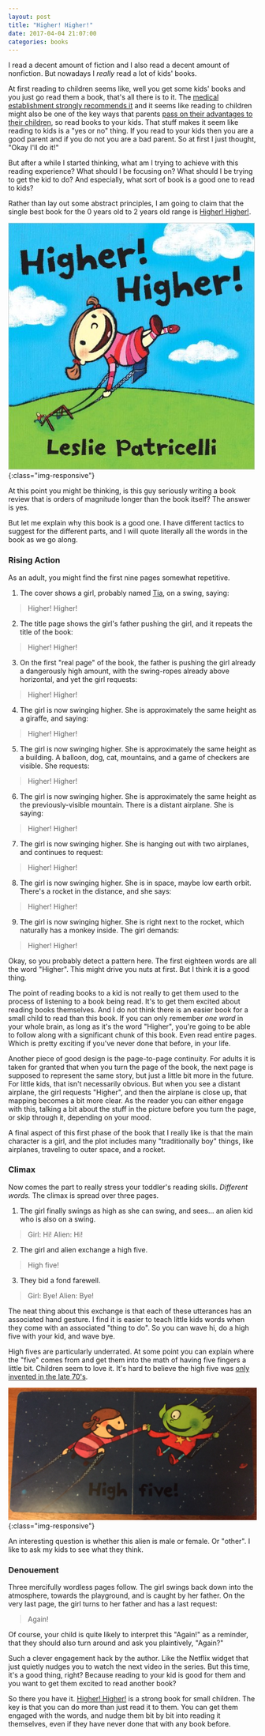```yaml
---
layout: post
title: "Higher! Higher!"
date: 2017-04-04 21:07:00
categories: books
---
```


I read a decent amount of fiction and I also read a decent amount of nonfiction. But nowadays I *really* read a lot of kids' books.

At first reading to children seems like, well you get some kids' books and you just go read them a book, that's all there is to it. The [medical establishment strongly recommends it](https://www.nytimes.com/2014/06/24/us/pediatrics-group-to-recommend-reading-aloud-to-children-from-birth.html?_r=0) and it seems like reading to children might also be one of the key ways that parents [pass on their advantages to their children](https://www.theatlantic.com/education/archive/2014/10/american-kids-are-starving-for-words/381552/), so read books to your kids. That stuff makes it seem like reading to kids is a "yes or no" thing. If you read to your kids then you are a good parent and if you do not you are a bad parent. So at first I just thought, "Okay I'll do it!"

But after a while I started thinking, what am I trying to achieve with this reading experience? What should I be focusing on? What should I be trying to get the kid to do? And especially, what sort of book is a good one to read to kids?

Rather than lay out some abstract principles, I am going to claim that the single best book for the 0 years old to 2 years old range is [Higher! Higher!](https://www.amazon.com/Higher-Leslie-Patricelli-board-books/dp/0763644331).

![higher-higher-cover](/assets/higher-higher-cover.jpg){:class="img-responsive"}

At this point you might be thinking, is this guy seriously writing a book review that is orders of magnitude longer than the book itself? The answer is yes.

But let me explain why this book is a good one. I have different tactics to suggest for the different parts, and I will quote literally all the words in the book as we go along.

### Rising Action

As an adult, you might find the first nine pages somewhat repetitive.

1. The cover shows a girl, probably named [Tia](https://www.google.com/webhp?sourceid=chrome-instant&ion=1&espv=2&ie=UTF-8#q=tia+patricelli), on a swing, saying:
> Higher! Higher!

2. The title page shows the girl's father pushing the girl, and it repeats the title of the book:
> Higher! Higher!

3. On the first "real page" of the book, the father is pushing the girl already a dangerously high amount, with the swing-ropes already above horizontal, and yet the girl requests:
> Higher! Higher!

4. The girl is now swinging higher. She is approximately the same height as a giraffe, and saying:
> Higher! Higher!

5. The girl is now swinging higher. She is approximately the same height as a building. A balloon, dog, cat, mountains, and a game of checkers are visible. She requests:
> Higher! Higher!

6. The girl is now swinging higher. She is approximately the same height as the previously-visible mountain. There is a distant airplane. She is saying:
> Higher! Higher!

7. The girl is now swinging higher. She is hanging out with two airplanes, and continues to request:
> Higher! Higher!

8. The girl is now swinging higher. She is in space, maybe low earth orbit. There's a rocket in the distance, and she says:
> Higher! Higher!

9. The girl is now swinging higher. She is right next to the rocket, which naturally has a monkey inside. The girl demands:
> Higher! Higher!

Okay, so you probably detect a pattern here. The first eighteen words are all the word "Higher". This might drive you nuts at first. But I think it is a good thing.

The point of reading books to a kid is not really to get them used to the process of listening to a book being read. It's to get them excited about reading books themselves. And I do not think there is an easier book for a small child to read than this book. If you can only remember *one word* in your whole brain, as long as it's the word "Higher", you're going to be able to follow along with a significant chunk of this book. Even read entire pages. Which is pretty exciting if you've never done that before, in your life.

Another piece of good design is the page-to-page continuity. For adults it is taken for granted that when you turn the page of the book, the next page is supposed to represent the same story, but just a little bit more in the future. For little kids, that isn't necessarily obvious. But when you see a distant airplane, the girl requests "Higher", and then the airplane is close up, that mapping becomes a bit more clear. As the reader you can either engage with this, talking a bit about the stuff in the picture before you turn the page, or skip through it, depending on your mood.

A final aspect of this first phase of the book that I really like is that the main character is a girl, and the plot includes many "traditionally boy" things, like airplanes, traveling to outer space, and a rocket.

### Climax

Now comes the part to really stress your toddler's reading skills. *Different words.* The climax is spread over three pages.

1. The girl finally swings as high as she can swing, and sees... an alien kid who is also on a swing.
> Girl: Hi!
> Alien: Hi!

2. The girl and alien exchange a high five.
> High five!

3. They bid a fond farewell.
> Girl: Bye!
> Alien: Bye!

The neat thing about this exchange is that each of these utterances has an associated hand gesture. I find it is easier to teach little kids words when they come with an associated "thing to do". So you can wave hi, do a high five with your kid, and wave bye.

High fives are particularly underrated. At some point you can explain where the "five" comes from and get them into the math of having five fingers a little bit. Children seem to love it. It's hard to believe the high five was [only invented in the late 70's](https://en.wikipedia.org/wiki/High_five).

![higher-higher-high-five](/assets/higher-higher-high-five.jpg){:class="img-responsive"}

An interesting question is whether this alien is male or female. Or "other". I like to ask my kids to see what they think.

### Denouement

Three mercifully wordless pages follow. The girl swings back down into the atmosphere, towards the playground, and is caught by her father. On the very last page, the girl turns to her father and has a last request:

> Again!

Of course, your child is quite likely to interpret this "Again!" as a reminder, that they should also turn around and ask you plaintively, "Again?"

Such a clever engagement hack by the author. Like the Netflix widget that just quietly nudges you to watch the next video in the series. But this time, it's a good thing, right? Because reading to your kid is good for them and you want to get them excited to read another book?

So there you have it. [Higher! Higher!](https://www.amazon.com/Higher-Leslie-Patricelli-board-books/dp/0763644331) is a strong book for small children. The key is that you can do more than just read it to them. You can get them engaged with the words, and nudge them bit by bit into reading it themselves, even if they have never done that with any book before.
